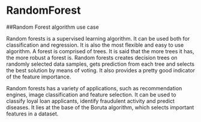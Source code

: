 # RandomForest

##Random Forest algorithm use case

Random forests is a supervised learning algorithm. It can be used both for classification 
and regression. It is also the most flexible and easy to use algorithm. A forest is 
comprised of trees. It is said that the more trees it has, the more robust a forest is. 
Random forests creates decision trees on randomly selected data samples, gets prediction
from each tree and selects the best solution by means of voting. It also provides a 
pretty good indicator of the feature importance.

Random forests has a variety of applications, such as recommendation engines, 
image classification and feature selection. It can be used to classify loyal loan 
applicants, identify fraudulent activity and predict diseases. It lies at the base of 
the Boruta algorithm, which selects important features in a dataset.

